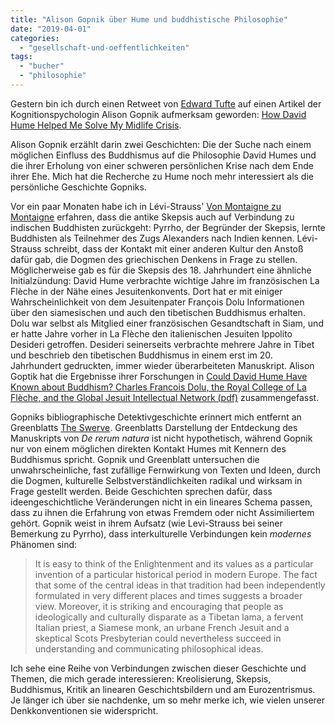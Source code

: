 ```yaml
---
title: "Alison Gopnik über Hume und buddhistische Philosophie"
date: "2019-04-01"
categories: 
  - "gesellschaft-und-oeffentlichkeiten"
tags: 
  - "bucher"
  - "philosophie"
---
```


Gestern bin ich durch einen Retweet von [Edward Tufte](https://twitter.com/edwardtufte) auf einen Artikel der Kognitionspychologin Alison Gopnik aufmerksam geworden: [How David Hume Helped Me Solve My Midlife Crisis](https://www.theatlantic.com/magazine/archive/2015/10/how-david-hume-helped-me-solve-my-midlife-crisis/403195/).

Alison Gopnik erzählt darin zwei Geschichten: Die der Suche nach einem möglichen Einfluss des Buddhismus auf die Philosophie David Humes und die ihrer Erholung von einer schweren persönlichen Krise nach dem Ende ihrer Ehe. Mich hat die Recherche zu Hume noch mehr interessiert als die persönliche Geschichte Gopniks.

Vor ein paar Monaten habe ich in Lévi-Strauss' [Von Montaigne zu Montaigne](https://www.suhrkamp.de/buecher/von_montaigne_zu_montaigne-claude_levi-strauss_29847.html "Von Montaigne zu Montaigne von Claude Lévi-Strauss - Suhrkamp Insel Bücher Buchdetail") erfahren, dass die antike Skepsis auch auf Verbindung zu indischen Buddhisten zurückgeht: Pyrrho, der Begründer der Skepsis, lernte Buddhisten als Teilnehmer des Zugs Alexanders nach Indien kennen. Lévi-Strauss schreibt, dass der Kontakt mit einer anderen Kultur den Anstoß dafür gab, die Dogmen des griechischen Denkens in Frage zu stellen. Möglicherweise gab es für die Skepsis des 18. Jahrhundert eine ähnliche Initialzündung: David Hume verbrachte wichtige Jahre im französischen La Flèche in der Nähe eines Jesuitenkonvents. Dort hat er mit einiger Wahrscheinlichkeit von dem Jesuitenpater François Dolu Informationen über den siamesischen und auch den tibetischen Buddhismus erhalten. Dolu war selbst als Mitglied einer französischen Gesandtschaft in Siam, und er hatte Jahre vorher in La Flèche den italienischen Jesuiten Ippolito Desideri getroffen. Desideri seinerseits verbrachte mehrere Jahre in Tibet und beschrieb den tibetischen Buddhismus in einem erst im 20. Jahrhundert gedruckten, immer wieder überarbeiteten Manuskript. Alison Goptik hat die Ergebnisse ihrer Forschungen in [Could David Hume Have Known about Buddhism? Charles Francois Dolu, the Royal College of La Flèche, and the Global Jesuit Intellectual Network (pdf)](http://alisongopnik.com/Papers_Alison/Gopnik_HumeStudies_withTOC.pdf "PDF: Could David Hume Have Known about Buddhism? Charles Francois Dolu, the Royal College of La Flèche, and the Global Jesuit Intellectual Network") zusammengefasst.

Gopniks bibliographische Detektivgeschichte erinnert mich entfernt an Greenblatts [The Swerve](https://wittenbrink.net/lostandfound/greenblatts-wende-und-die-geschichte-des-schreibens/ "Greenblatts „Wende“ und die Geschichte des Schreibens – Lost and Found"). Greenblatts Darstellung der Entdeckung des Manuskripts von _De rerum natura_ ist nicht hypothetisch, während Gopnik nur von einem möglichen direkten Kontakt Humes mit Kennern des Buddhismus spricht. Gopnik und Greenblatt untersuchen die unwahrscheinliche, fast zufällige Fernwirkung von Texten und Ideen, durch die Dogmen, kulturelle Selbstverständlichkeiten radikal und wirksam in Frage gestellt werden. Beide Geschichten sprechen dafür, dass ideengeschichtliche Veränderungen nicht in ein lineares Schema passen, dass zu ihnen die Erfahrung von etwas Fremdem oder nicht Assimiliertem gehört. Gopnik weist in ihrem Aufsatz (wie Levi-Strauss bei seiner Bemerkung zu Pyrrho), dass interkulturelle Verbindungen kein _modernes_ Phänomen sind:

> It is easy to think of the Enlightenment and its values as a particular invention of a particular historical period in modern Europe. The fact that some of the central ideas in that tradition had been independently formulated in very different places and times suggests a broader view. Moreover, it is striking and encouraging that people as ideologically and culturally disparate as a Tibetan lama, a fervent Italian priest, a Siamese monk, an urbane French Jesuit and a skeptical Scots Presbyterian could nevertheless succeed in understanding and communicating philosophical ideas.

Ich sehe eine Reihe von Verbindungen zwischen dieser Geschichte und Themen, die mich gerade interessieren: Kreolisierung, Skepsis, Buddhismus, Kritik an linearen Geschichtsbildern und am Eurozentrismus. Je länger ich über sie nachdenke, um so mehr merke ich, wie vielen unserer Denkkonventionen sie widerspricht.
